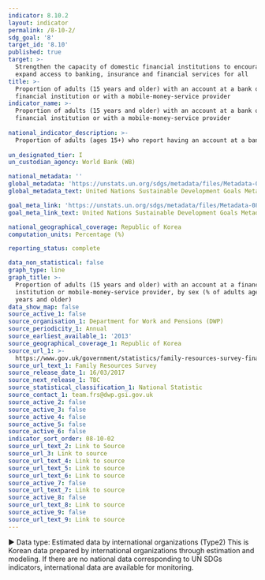 ```yaml
---
indicator: 8.10.2
layout: indicator
permalink: /8-10-2/
sdg_goal: '8'
target_id: '8.10'
published: true
target: >-
  Strengthen the capacity of domestic financial institutions to encourage and
  expand access to banking, insurance and financial services for all
title: >-
  Proportion of adults (15 years and older) with an account at a bank or other
  financial institution or with a mobile-money-service provider
indicator_name: >-
  Proportion of adults (15 years and older) with an account at a bank or other
  financial institution or with a mobile-money-service provider
  
national_indicator_description: >-
  Proportion of adults (ages 15+) who report having an account at a bank or another type of financial institution or personally using a mobile money service
  
un_designated_tier: I
un_custodian_agency: World Bank (WB)

national_metadata: ''
global_metadata: 'https://unstats.un.org/sdgs/metadata/files/Metadata-08-10-02.pdf'
global_metadata_text: United Nations Sustainable Development Goals Metadata (PDF 210 KB)

goal_meta_link: 'https://unstats.un.org/sdgs/metadata/files/Metadata-08-10-02.pdf'
goal_meta_link_text: United Nations Sustainable Development Goals Metadata (PDF 210 KB)

national_geographical_coverage: Republic of Korea
computation_units: Percentage (%)

reporting_status: complete

data_non_statistical: false
graph_type: line
graph_title: >-
  Proportion of adults (15 years and older) with an account at a financial
  institution or mobile-money-service provider, by sex (% of adults aged 15
  years and older)
data_show_map: false
source_active_1: false
source_organisation_1: Department for Work and Pensions (DWP)
source_periodicity_1: Annual
source_earliest_available_1: '2013'
source_geographical_coverage_1: Republic of Korea
source_url_1: >-
  https://www.gov.uk/government/statistics/family-resources-survey-financial-year-201516
source_url_text_1: Family Resources Survey
source_release_date_1: 16/03/2017
source_next_release_1: TBC
source_statistical_classification_1: National Statistic
source_contact_1: team.frs@dwp.gsi.gov.uk
source_active_2: false
source_active_3: false
source_active_4: false
source_active_5: false
source_active_6: false
indicator_sort_order: 08-10-02
source_url_text_2: Link to Source
source_url_3: Link to source
source_url_text_4: Link to source
source_url_text_5: Link to source
source_url_text_6: Link to source
source_active_7: false
source_url_text_7: Link to source
source_active_8: false
source_url_text_8: Link to source
source_active_9: false
source_url_text_9: Link to source
---
```

▶ Data type: Estimated data by international organizations (Type2) This is Korean data prepared by international organizations through estimation and modeling. If there are no national data corresponding to UN SDGs indicators, international data are available for monitoring.
